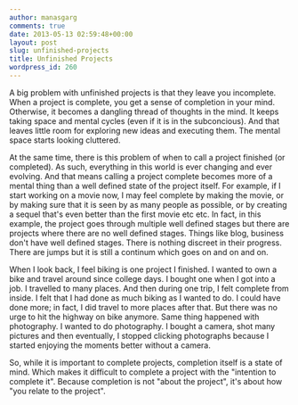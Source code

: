 ```yaml
---
author: manasgarg
comments: true
date: 2013-05-13 02:59:48+00:00
layout: post
slug: unfinished-projects
title: Unfinished Projects
wordpress_id: 260
---
```


A big problem with unfinished projects is that they leave you incomplete. When a project is complete, you get a sense of completion in your mind. Otherwise, it becomes a dangling thread of thoughts in the mind. It keeps taking space and mental cycles (even if it is in the subconcious). And that leaves little room for exploring new ideas and executing them. The mental space starts looking cluttered.

At the same time, there is this problem of when to call a project finished (or completed). As such, everything in this world is ever changing and ever evolving. And that means calling a project complete becomes more of a mental thing than a well defined state of the project itself. For example, if I start working on a movie now, I may feel complete by making the movie, or by making sure that it is seen by as many people as possible, or by creating a sequel that's even better than the first movie etc etc. In fact, in this example, the project goes through multiple well defined stages but there are projects where there are no well defined stages. Things like blog, business don't have well defined stages. There is nothing discreet in their progress. There are jumps but it is still a continum which goes on and on and on.

When I look back, I feel biking is one project I finished. I wanted to own a bike and travel around since college days. I bought one when I got into a job. I travelled to many places. And then during one trip, I felt complete from inside. I felt that I had done as much biking as I wanted to do. I could have done more; in fact, I did travel to more places after that. But there was no urge to hit the highway on bike anymore. Same thing happened with photography. I wanted to do photography. I bought a camera, shot many pictures and then eventually, I stopped clicking photographs because I started enjoying the moments better without a camera.

So, while it is important to complete projects, completion itself is a state of mind. Which makes it difficult to complete a project with the "intention to complete it". Because completion is not "about the project", it's about how "you relate to the project".

